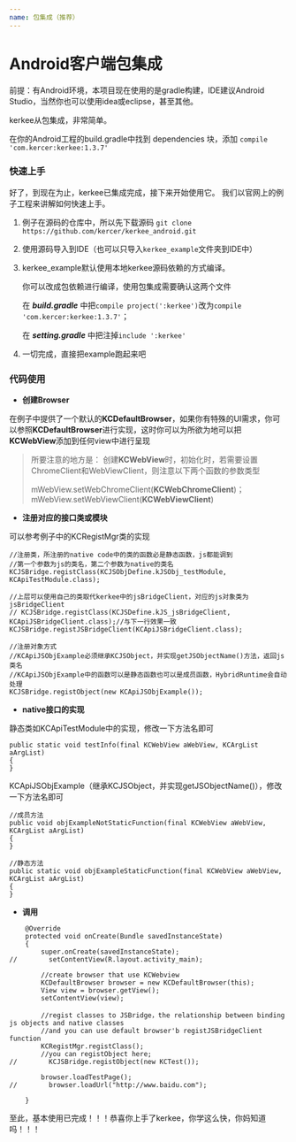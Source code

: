 ```yaml
---
name: 包集成（推荐）
---
```


# Android客户端包集成

前提：有Android环境，本项目现在使用的是gradle构建，IDE建议Android Studio，当然你也可以使用idea或eclipse，甚至其他。

kerkee从包集成，非常简单。

在你的Android工程的build.gradle中找到 dependencies 块，添加
`compile 'com.kercer:kerkee:1.3.7'`

### 快速上手
好了，到现在为止，kerkee已集成完成，接下来开始使用它。
我们以官网上的例子工程来讲解如何快速上手。

1. 例子在源码的仓库中，所以先下载源码
`git clone https://github.com/kercer/kerkee_android.git`

2. 使用源码导入到IDE（也可以只导入`kerkee_example`文件夹到IDE中）

3. kerkee_example默认使用本地kerkee源码依赖的方式编译。

	你可以改成包依赖进行编译，使用包集成需要确认这两个文件
	
	在 ***build.gradle*** 中把`compile project(':kerkee')`改为`compile 'com.kercer:kerkee:1.3.7'`；
	
	在 ***setting.gradle*** 中把注掉`include ':kerkee'`
4. 一切完成，直接把example跑起来吧

### 代码使用

- **创建Browser**

在例子中提供了一个默认的**KCDefaultBrowser**，如果你有特殊的UI需求，你可以参照**KCDefaultBrowser**进行实现，这时你可以为所欲为地可以把**KCWebView**添加到任何view中进行呈现

> 所要注意的地方是：
> 创建**KCWebView**时，初始化时，若需要设置ChromeClient和WebViewClient，则注意以下两个函数的参数类型
>
> mWebView.setWebChromeClient(**KCWebChromeClient**)；
> mWebView.setWebViewClient(**KCWebViewClient**)

- **注册对应的接口类或模块**

可以参考例子中的KCRegistMgr类的实现

```
//注册类，所注册的native code中的类的函数必是静态函数，js都能调到
//第一个参数为js的类名，第二个参数为native的类名
KCJSBridge.registClass(KCJSObjDefine.kJSObj_testModule, KCApiTestModule.class);

//上层可以使用自己的类取代kerkee中的jsBridgeClient，对应的js对象类为jsBridgeClient
// KCJSBridge.registClass(KCJSDefine.kJS_jsBridgeClient, KCApiJSBridgeClient.class);//与下一行效果一致
KCJSBridge.registJSBridgeClient(KCApiJSBridgeClient.class);

//注册对象方式
//KCApiJSObjExample必须继承KCJSObject，并实现getJSObjectName()方法，返回js类名
//KCApiJSObjExample中的函数可以是静态函数也可以是成员函数，HybridRuntime会自动处理
KCJSBridge.registObject(new KCApiJSObjExample());

```

- **native接口的实现**

静态类如KCApiTestModule中的实现，修改一下方法名即可

```
public static void testInfo(final KCWebView aWebView, KCArgList aArgList)
{
}

```

KCApiJSObjExample（继承KCJSObject，并实现getJSObjectName()），修改一下方法名即可

```
//成员方法
public void objExampleNotStaticFunction(final KCWebView aWebView, KCArgList aArgList)
{
}

//静态方法
public static void objExampleStaticFunction(final KCWebView aWebView, KCArgList aArgList)
{
}

```

- **调用**

```
    @Override
    protected void onCreate(Bundle savedInstanceState)
    {
        super.onCreate(savedInstanceState);
//        setContentView(R.layout.activity_main);

        //create browser that use KCWebview
        KCDefaultBrowser browser = new KCDefaultBrowser(this);
        View view = browser.getView();
        setContentView(view);

        //regist classes to JSBridge，the relationship between binding js objects and native classes
        //and you can use default browser'b registJSBridgeClient function
        KCRegistMgr.registClass();
        //you can registObject here;
//        KCJSBridge.registObject(new KCTest());

        browser.loadTestPage();
//        browser.loadUrl("http://www.baidu.com");

    }
```

至此，基本使用已完成！！！恭喜你上手了kerkee，你学这么快，你妈知道吗！！！